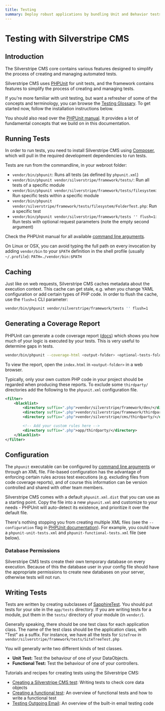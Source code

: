 ```yaml
---
title: Testing
summary: Deploy robust applications by bundling Unit and Behavior tests with your application code and modules.
---
```


# Testing with Silverstripe CMS

## Introduction

The Silverstripe CMS core contains various features designed to simplify the process of creating and managing automated tests.

Silverstripe CMS uses [PHPUnit](https://www.phpunit.de) for unit tests, and the framework contains features to simplify the
process of creating and managing tests.

If you're more familiar with unit testing, but want a refresher of some of the concepts and terminology, you can browse
the [Testing Glossary](testing_glossary). To get started now, follow the installation instructions below.

You should also read over the [PHPUnit manual](https://docs.phpunit.de/en/9.6/). It provides a lot of
fundamental concepts that we build on in this documentation.

## Running Tests

In order to run tests, you need to install Silverstripe CMS using [Composer](/getting-started/composer),
which will pull in the required development dependencies to run tests.

Tests are run from the commandline, in your webroot folder:

 * `vendor/bin/phpunit`: Runs all tests (as defined by `phpunit.xml`)
 * `vendor/bin/phpunit vendor/silverstripe/framework/tests/`: Run all tests of a specific module
 * `vendor/bin/phpunit vendor/silverstripe/framework/tests/filesystem`: Run specific tests within a specific module
 * `vendor/bin/phpunit vendor/silverstripe/framework/tests/filesystem/FolderTest.php`: Run a specific test 
 * `vendor/bin/phpunit vendor/silverstripe/framework/tests '' flush=1`: Run tests with optional request parameters (note the empty second argument)

Check the PHPUnit manual for all available [command line arguments](https://docs.phpunit.de/en/9.6/textui.html).

On Linux or OSX, you can avoid typing the full path on every invocation by adding `vendor/bin` 
to your `$PATH` definition in the shell profile (usually `~/.profile`): `PATH=./vendor/bin:$PATH`

## Caching

Just like on web requests, Silverstripe CMS caches metadata about the execution context.
This cache can get stale, e.g. when you change YAML configuration or add certain types of PHP code.
In order to flush the cache, use the `flush=1` CLI parameter:

```bash
vendor/bin/phpunit vendor/silverstripe/framework/tests '' flush=1
```

## Generating a Coverage Report

PHPUnit can generate a code coverage report ([docs](https://docs.phpunit.de/en/9.6/code-coverage-analysis.html))
which shows you how much of your logic is executed by your tests. This is very useful to determine gaps in tests.

```bash
vendor/bin/phpunit --coverage-html <output-folder> <optional-tests-folder>
```

To view the report, open the `index.html` in `<output-folder>` in a web browser.

Typically, only your own custom PHP code in your project should be regarded when producing these reports. To exclude 
some `thirdparty/` directories add the following to the `phpunit.xml` configuration file.
```xml
<filter>
	<blacklist>
		<directory suffix=".php">vendor/silverstripe/framework/dev/</directory>
		<directory suffix=".php">vendor/silverstripe/framework/thirdparty/</directory>
		<directory suffix=".php">vendor/silverstripe/cms/thirdparty/</directory>

		<!-- Add your custom rules here -->
		<directory suffix=".php">app/thirdparty/</directory>
	</blacklist>
</filter>
```

## Configuration

The `phpunit` executable can be configured by [command line arguments](https://docs.phpunit.de/en/9.6/textui.html) 
or through an XML file. File-based configuration has
the advantage of enforcing certain rules across test executions (e.g. excluding files from code coverage reports), and
of course this information can be version controlled and shared with other team members.

Silverstripe CMS comes with a default `phpunit.xml.dist` that you can use as a starting point. Copy the file into a new
`phpunit.xml` and customize to your needs - PHPUnit will auto-detect its existence, and prioritize it over the default
file.

There's nothing stopping you from creating multiple XML files (see the `--configuration` flag in
[PHPUnit documentation](https://docs.phpunit.de/en/9.6/textui.html)). For example, you could have a
`phpunit-unit-tests.xml` and `phpunit-functional-tests.xml` file (see below).

### Database Permissions

Silverstripe CMS tests create their own temporary database on every execution. Because of this the database user in your config file
should have the appropriate permissions to create new databases on your server, otherwise tests will not run.

## Writing Tests

Tests are written by creating subclasses of [SapphireTest](api:SilverStripe\Dev\SapphireTest).  You should put tests for your site in the
`app/tests` directory.  If you are writing tests for a module, put them in the `tests/` directory of your module (in `vendor/`).

Generally speaking, there should be one test class for each application class.  The name of the test class should be the
application class, with "Test" as a suffix.  For instance, we have all the tests for `SiteTree` in
`vendor/silverstripe/framework/tests/SiteTreeTest.php`

You will generally write two different kinds of test classes.

*  **Unit Test:** Test the behaviour of one of your DataObjects.
*  **Functional Test:** Test the behaviour of one of your controllers.

Tutorials and recipes for creating tests using the Silverstripe CMS:

* [Creating a Silverstripe CMS test](how_tos/write_a_sapphiretest): Writing tests to check core data objects
* [Creating a functional test](how_tos/write_a_functionaltest): An overview of functional tests and how to write a functional test
* [Testing Outgoing Email](how_tos/testing_email): An overview of the built-in email testing code
